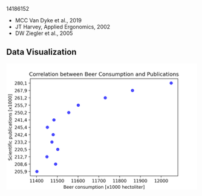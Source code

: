 14186152
- MCC Van Dyke et al., 2019
- JT Harvey, Applied Ergonomics, 2002
- DW Ziegler et al., 2005

## Data Visualization
![My Plot](scatter_correlation.png)


